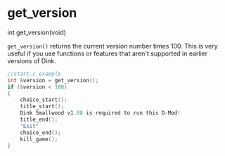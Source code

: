 # get_version

<Prototype>int get_version(void)</Prototype>

`get_version()` returns the current version number times 100. This is very useful if you use functions or features that aren't supported in earlier versions of Dink.

```c
//start.c example
int &version = get_version();
if (&version < 108)
{
    choice_start();
    title_start();
    Dink Smallwood v1.08 is required to run this D-Mod!
    title_end();
    "Exit"
    choice_end();
    kill_game();
}
```
